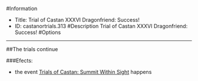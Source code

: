 #Information
 - Title: Trial of Castan XXXVI Dragonfriend: Success!
 - ID: castanortrials.313
#Description
Trial of Castan XXXVI Dragonfriend: Success!
#Options

___
##The trials continue

###Efects:<ul><li>the event [Trials of Castan: Summit Within Sight](../events/trials_of_castan_summit_within_sight.md) happens</li></ul>

